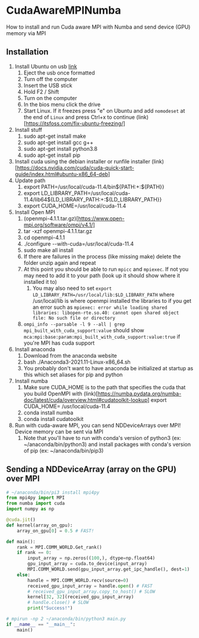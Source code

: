 # CudaAwareMPINumba
How to install and run Cuda aware MPI with Numba and send device (GPU) memory via MPI

## Installation

1. Install Ubuntu on usb [link](https://ubuntu.com/tutorials/create-a-usb-stick-on-windows#1-overview)
   1. Eject the usb once formatted
   2. Turn off the computer
   3. Insert the USB stick
   4. Hold F2 / Shift
   5. Turn on the computer
   6. In the bios menu click the drive
   7. Start Linux. If it freezes press "e" on Ubuntu and add `nomodeset` at the end of `Linux` and press Ctrl+x to continue (link)[https://itsfoss.com/fix-ubuntu-freezing/]
2. Install stuff
   1. sudo apt-get install make
   2. sudo apt-get install gcc g++
   3. sudo apt-get install python3.8
   4. sudo apt-get install pip
3. Install cuda using the debian installer or runfile installer (link)[https://docs.nvidia.com/cuda/cuda-quick-start-guide/index.html#ubuntu-x86_64-deb]
4. Update path
   1. export PATH=/usr/local/cuda-11.4/bin${PATH:+:${PATH}}
   2. export LD_LIBRARY_PATH=/usr/local/cuda-11.4/lib64${LD_LIBRARY_PATH:+:${LD_LIBRARY_PATH}}
   3. export CUDA_HOME=/usr/local/cuda-11.4
4. Install Open MPI
   1. (openmpi-4.1.1.tar.gz)[https://www.open-mpi.org/software/ompi/v4.1/]
   2. tar -xzf openmpi-4.1.1.tar.gz
   3. cd openmpi-4.1.1
   4. ./configure --with-cuda=/usr/local/cuda-11.4
   5. sudo make all install
   6. If there are failures in the process (like missing make) delete the folder unzip again and repeat
   7. At this point you should be able to run `mpicc` and `mpiexec`. If not you may need to add it to your path (look up it should show where it installed it to)
       1. You may also need to set `export LD_LIBRARY_PATH=/usr/local/lib:$LD_LIBRARY_PATH` where /usr/local/lib is where openmpi installed the libraries to if you get an error such as `mpiexec: error while loading shared libraries: libopen-rte.so.40: cannot open shared object file: No such file or directory`
   8. `ompi_info --parsable -l 9 --all | grep mpi_built_with_cuda_support:value` should show `mca:mpi:base:param:mpi_built_with_cuda_support:value:true` if you're MPI has cuda support
5. Install anaconda
   1. Download from the anaconda website
   2. bash ./Anaconda3-2021.11-Linux-x86_64.sh
   3. You probably don't want to have anaconda be initialized at startup as this which set aliases for pip and python
6. Install numba
   1. Make sure CUDA_HOME is to the path that specifies the cuda that you build OpenMPI with (link)[https://numba.pydata.org/numba-doc/latest/cuda/overview.html#cudatoolkit-lookup] export CUDA_HOME= /usr/local/cuda-11.4
   2. conda install numba
   3. conda install cudatoolkit
7. Run with cuda-aware MPI, you can send NDDeviceArrays over MPI! Device memory can be sent via MPI
   1. Note that you'll have to run with conda's version of python3 (ex: ~/anaconda/bin/python3) and install packages with conda's version of pip (ex: ~/anaconda/bin/pip3)

## Sending a NDDeviceArray (array on the GPU) over MPI
```python
# ~/anaconda/bin/pi3 install mpi4py
from mpi4py import MPI
from numba import cuda
import numpy as np

@cuda.jit()
def kernel(array_on_gpu):
    array_on_gpu[0] = 0.5 # FAST!

def main():
    rank = MPI.COMM_WORLD.Get_rank()
    if rank == 0:
        input_array = np.zeros((100,), dtype=np.float64)
        gpu_input_array = cuda.to_device(input_array)
        MPI.COMM_WORLD.send(gpu_input_array.get_ipc_handle(), dest=1)
    else:
        handle = MPI.COMM_WORLD.recv(source=0)
        received_gpu_input_array = handle.open() # FAST
        # received_gpu_input_array.copy_to_host() # SLOW
        kernel[32, 32](received_gpu_input_array)
        # handle.close() # SLOW
        print("Success!")

# mpirun -np 2 ~/anaconda/bin/python3 main.py
if __name__ == "__main__":
    main()
```
